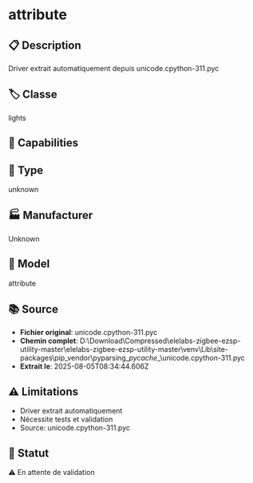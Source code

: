 # attribute

## 📋 Description
Driver extrait automatiquement depuis unicode.cpython-311.pyc

## 🏷️ Classe
lights

## 🔧 Capabilities


## 📡 Type
unknown

## 🏭 Manufacturer
Unknown

## 📱 Model
attribute

## 📚 Source
- **Fichier original**: unicode.cpython-311.pyc
- **Chemin complet**: D:\Download\Compressed\elelabs-zigbee-ezsp-utility-master\elelabs-zigbee-ezsp-utility-master\venv\Lib\site-packages\pip\_vendor\pyparsing\__pycache__\unicode.cpython-311.pyc
- **Extrait le**: 2025-08-05T08:34:44.606Z

## ⚠️ Limitations
- Driver extrait automatiquement
- Nécessite tests et validation
- Source: unicode.cpython-311.pyc

## 🚀 Statut
⚠️ En attente de validation
